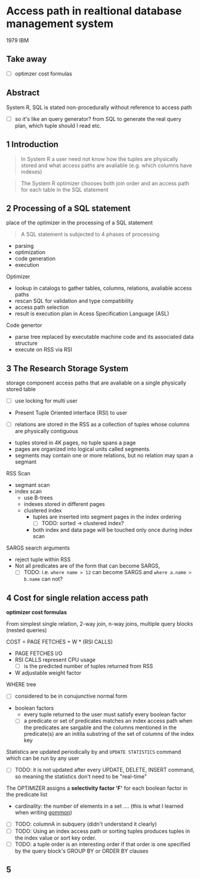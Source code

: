 # Access path in realtional database management system

1979 IBM

## Take away

- [ ] optimzer cost formulas

## Abstract

System R, SQL is stated non-procedurally without reference to access path

- [ ] so it's like an query generator? from SQL to generate the real query plan,
which tuple should I read etc.

## 1 Introduction

> In System R a user need not know how the tuples are physically stored and what
access paths are avaliable (e.g. which columns have indexes)

> The System R optimizer chooses both join order and an access path for each table
in the SQL statement

## 2 Processing of a SQL statement

place of the optimizer in the processing of a SQL statement

> A SQL statement is subjected to 4 phases of processing

- parsing
- optimization
- code generation
- execution

Optimizer

- lookup in catalogs to gather tables, columns, relations, avaliable access paths
- rescan SQL for validation and type compatibility
- access path selection
- result is execution plan in Acess Specification Language (ASL)

Code genertor

- parse tree replaced by executable machine code and its associated data structure
- execute on RSS via RSI

## 3 The Research Storage System

storage component access paths that are avaliable on a single physically stored
table

- [ ] use locking for multi user
- Present Tuple Oriented interface (RSI) to user
- [ ] relations are stored in the RSS as a collection of tuples whose columns are physically contiguous
- tuples stored in 4K pages, no tuple spans a page
- pages are organized into logical units called segments.
- segments may contain one or more relations, but no relation may span a segmant

RSS Scan

- segmant scan
- index scan
  - use B-trees
  - indexes stored in different pages
  - clustered index
    - tuples are inserted into segment pages in the index ordering
      - [ ] TODO: sorted -> clustered index?
    - both index and data page will be touched only once during index scan

SARGS search arguments

- reject tuple within RSS
- Not all predicates are of the form that can become SARGS,
  - [ ] TODO: i.e. `where name > 12` can become SARGS and `where a.name > b.name` can not?

## 4 Cost for single relation access path

**optimizer cost formulas**

From simplest single relation, 2-way join, n-way joins, multiple query blocks (nested queries)

COST = PAGE FETCHES + W * (RSI CALLS)

- PAGE FETCHES I/O
- RSI CALLS represent CPU usage
  - [ ] is the predicted number of tuples returned from RSS
- W adjustable weight factor

WHERE tree

- [ ] considered to be in conujunctive normal form
- boolean factors
  - every tuple returned to the user must satisfy every boolean factor
  - [ ] a predicate or set of predicates matches an index access path when the predicates are sargable and the columns mentioned in the predicate(s) are an initila substring of the set of columns of the index key

Statistics are updated periodically by and `UPDATE STATISTICS` command which can
be run by any user
- [ ] TODO: it is not updated after every UPDATE, DELETE, INSERT command,
so meaning the statistics don't need to be "real-time"

The OPTIMIZER assigns a **selectivity factor 'F'** for each boolean factor in the
predicate list

- cardinality: the number of elements in a set .... (this is what I learned when writing [gommon](https://github.com/dyweb/gommon))
- [ ] TODO: columnA in subquery (didn't understand it clearly)
- [ ] TODO: Using an index access path or sorting tuples produces tuples in the index
value or sort key order.
- [ ] TODO: a tuple order is an interesting order if that order is one specified by the query block's GROUP BY or ORDER BY clauses

## 5
